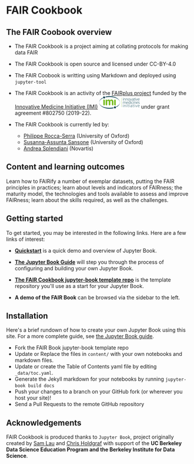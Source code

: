 # FAIR Cookbook

## The FAIR Coobook overview

* The FAIR Cookbook is a project aiming at collating protocols for making data FAIR
* The FAIR Cookbook is open source and licensed under CC-BY-4.0
* The FAIR Coobook is writting using Markdown and deployed using `jupyter-tool`
* The FAIR Cookbook is an activity of the [FAIRplus project](https://fairplus-project.eu/) funded by the [Innovative Medicine Initiative (IMI)](www.imi.europa.eu) ![](./images/logo/imi-europe.png) under grant agreement #802750 (2019-22).
* The FAIR Cookbook is currently led by: 
 
   - [Philippe Rocca-Serra](https://orcid.org/0000-0001-9853-5668) (University of Oxford)
   - [Susanna-Assunta Sansone](https://orcid.org/0000-0001-5306-5690) (University of Oxford)
   - [Andrea Splendiani](https://orcid.org/0000-0002-3201-9617) (Novartis)


## Content and learning outcomes

Learn how to FAIRify a number of exemplar datasets, putting the FAIR principles in practices; learn about levels and indicators of FAIRness; the maturity model, the technologies and tools available to assess and improve FAIRness; learn about the skills required, as well as the challenges. 


## Getting started

To get started, you may be interested in the following links.
Here are a few links of interest:

* **[Quickstart](features/features)** is a quick demo and overview of Jupyter Book.

* **[The Jupyter Book Guide](guide/01_overview)**
  will step you through the process of configuring and building your own Jupyter Book.

* **[The FAIR Cookbook jupyter-book template repo](https://github.com/fair-cookbook/the-fair-cookbook)** is the template
  repository you'll use as a start for your Jupyter Book.

* **A demo of the FAIR Book** can be browsed via the sidebar to the left.

## Installation

Here's a brief rundown of how to create your own Jupyter Book using this site. For a more
complete guide, see [the Jupyter Book guide](guide/01_overview).

* Fork the FAIR Book jupyter-book template repo
* Update or Replace the files in `content/` with your own notebooks and markdown files.
* Update or create the Table of Contents yaml file by editing `_data/toc.yaml`.
* Generate the Jekyll markdown for your notebooks by running `jupyter-book build docs`
* Push your changes to a branch on your GitHub fork (or wherever you host your site)!
* Send a Pull Requests to the remote GitHub repository

## Acknowledgements

FAIR Cookbook is produced thanks to `Jupyter Book`, project originally created by [Sam Lau][sam] and [Chris Holdgraf][chris]
with support of the **UC Berkeley Data Science Education Program and the Berkeley
Institute for Data Science**.

[sam]: http://www.samlau.me/
[chris]: https://predictablynoisy.com
